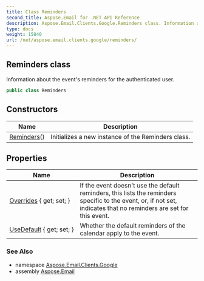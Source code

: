 ```yaml
---
title: Class Reminders
second_title: Aspose.Email for .NET API Reference
description: Aspose.Email.Clients.Google.Reminders class. Information about the events reminders for the authenticated user
type: docs
weight: 15840
url: /net/aspose.email.clients.google/reminders/
---
```

## Reminders class

Information about the event's reminders for the authenticated user.

```csharp
public class Reminders
```

## Constructors

| Name | Description |
| --- | --- |
| [Reminders](reminders/)() | Initializes a new instance of the Reminders class. |

## Properties

| Name | Description |
| --- | --- |
| [Overrides](../../aspose.email.clients.google/reminders/overrides/) { get; set; } | If the event doesn't use the default reminders, this lists the reminders specific to the event, or, if not set, indicates that no reminders are set for this event. |
| [UseDefault](../../aspose.email.clients.google/reminders/usedefault/) { get; set; } | Whether the default reminders of the calendar apply to the event. |

### See Also

* namespace [Aspose.Email.Clients.Google](../../aspose.email.clients.google/)
* assembly [Aspose.Email](../../)


